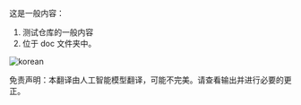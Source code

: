 这是一般内容：
1. 测试仓库的一般内容
2. 位于 doc 文件夹中。

![korean](/docs/translated_images/bicycle.3bb7a1d8f6484bb91bc7217f4a2b21b527f94930e081f9f5059aa371f9963abc.zh.png)


免责声明：本翻译由人工智能模型翻译，可能不完美。请查看输出并进行必要的更正。